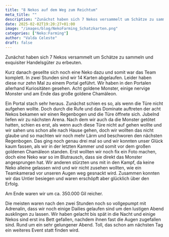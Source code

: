 ```yaml
---
title: "8 Nekos auf dem Weg zum Reichtum"
meta_title: ""
description: "Zunächst haben sich 7 Nekos versammelt um Schätze zu sammeln und exquisiter Handelsgüter zu erbeuten."
date: 2025-02-02T19:20:27+01:00
image: "/images/blog/NekoFarming_Schatzkarten.png"
categories: ["Neko:Farming"]
author: "Valda Celeste"
draft: false
---
```


Zunächst haben sich 7 Nekos versammelt um Schätze zu sammeln und exquisiter Handelsgüter zu erbeuten.

Kurz danach gesellte sich noch eine Neko dazu und somit war das Team komplett. In zwei Stunden sind wir 14 Karten abgelaufen. Leider haben diese nur zehn Mal zu einem Portal geführt. Wir haben in den Portalen allerhand Kuriositäten gesehen. Acht goldene Monster, einige nervige Monster und am Ende das große goldene Chamäleon. 

Ein Portal stach sehr heraus. Zunächst schien es so, als wenn die Türe nicht aufgehen wollte. Doch durch die Rufe und das Dominate auftreten der acht Nekos bekamen wir einen Regenbogen und die Türe öffnete sich. Jubelnd liefen wir zu nächsten Arena. Nach dem wir auch da die Monster getötet hatten, schien es erst, als wenn auch diese Türe nicht auf gehen wollte und wir sahen uns schon alle nach Hause gehen, doch wir wollten das nicht glaube und so machten wir noch mehr Lärm und beschworen den nächsten Regenbogen. Das ging noch genau drei mal so und wir konnten unser Glück kaum fassen, als wir in der letzten Kammer und somit vor dem großen goldenen Chamäleon standen. Erst wollten wir noch fix ein Foto machen, doch eine Neko war so im Blutrausch, dass sie direkt das Monster angesprungen hat. Wir anderen stürzten uns mit in den Kampf, da keine Neko alleine gelassen wird und wir nicht zusehen wollten, wie ein Teamkamerad vor unseren Augen weg gesnackt wird. Zusammen konnten wir das Untier besiegen und waren erschöpft aber glücklich über den Erfolg.

Am Ende waren wir um ca. 350.000 Gil reicher.

Die meisten waren nach den zwei Stunden noch so vollgepumpt mit Adrenalin, dass wir noch einige Dailies gelaufen sind um den lustigen Abend ausklingen zu lassen. Wir haben gelacht bis spät in die Nacht und einige Nekos sind erst ins Bett gefallen, nachdem ihnen fast die Augen zugefallen sind. Rund um ein sehr gelungener Abend. Toll, das schon am nächsten Tag ein weiteres Event statt finden wird.